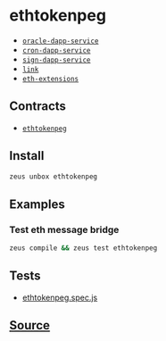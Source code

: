 
ethtokenpeg
====================









* [`oracle-dapp-service`](oracle-dapp-service.md)
* [`cron-dapp-service`](cron-dapp-service.md)
* [`sign-dapp-service`](sign-dapp-service.md)
* [`link`](link.md)
* [`eth-extensions`](eth-extensions.md)



## Contracts
* [`ethtokenpeg`](https://github.com/liquidapps-io/zeus-sdk/tree/master/boxes/groups/sample/ethtokenpeg/contracts/eos/ethtokenpeg)
## Install
```bash
zeus unbox ethtokenpeg
```
## Examples
### Test eth message bridge
```bash
zeus compile && zeus test ethtokenpeg
```










## Tests 
* [ethtokenpeg.spec.js](https://github.com/liquidapps-io/zeus-sdk/tree/master/boxes/groups/sample/ethtokenpeg/test/ethtokenpeg.spec.js)
## [Source](https://github.com/liquidapps-io/zeus-sdk/tree/master/boxes/groups/sample/ethtokenpeg)